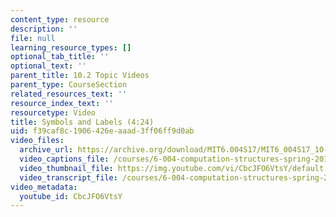 ```yaml
---
content_type: resource
description: ''
file: null
learning_resource_types: []
optional_tab_title: ''
optional_text: ''
parent_title: 10.2 Topic Videos
parent_type: CourseSection
related_resources_text: ''
resource_index_text: ''
resourcetype: Video
title: Symbols and Labels (4:24)
uid: f39caf8c-1906-426e-aaad-3ff06ff9d0ab
video_files:
  archive_url: https://archive.org/download/MIT6.004S17/MIT6_004S17_10-02-02_300k.mp4
  video_captions_file: /courses/6-004-computation-structures-spring-2017/c9fd63fb33685937bc3fd8ea5f4ee168_3636264.vtt
  video_thumbnail_file: https://img.youtube.com/vi/CbcJFO6VtsY/default.jpg
  video_transcript_file: /courses/6-004-computation-structures-spring-2017/0ca3e1fd12fa3b034ed1eb4e0bb691b0_3636264.pdf
video_metadata:
  youtube_id: CbcJFO6VtsY
---
```

